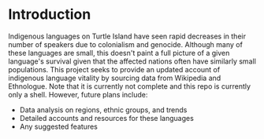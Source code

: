 # Introduction
Indigenous languages on Turtle Island have seen rapid decreases in their number of speakers due to colonialism and genocide.
Although many of these languages are small, this doesn't paint a full picture of a given language's survival given that the affected nations often have similarly small populations.
This project seeks to provide an updated account of indigenous language vitality by sourcing data from Wikipedia and Ethnologue.
Note that it is currently not complete and this repo is currently only a shell. However, future plans include:
* Data analysis on regions, ethnic groups, and trends
* Detailed accounts and resources for these languages
* Any suggested features
